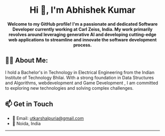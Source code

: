 <h1 align="center">Hi 👋, I'm Abhishek Kumar</h1>

<h4 align="center">Welcome to my GitHub profile! I'm a passionate and dedicated Software Developer currently working at Carl Zeiss, India. My work primarily revolves around leveraging generative AI and developing cutting-edge web applications to streamline and innovate the software development process.</h4>


## 👨‍💻 About Me:

I hold a Bachelor's in Technology in Electrical Engineering from the Indian Institute of Technology Bhilai. With a strong foundation in Data Structures and Algorithms, webdevelopment and Game Development , I am committed to exploring new technologies and solving complex challenges.





## 📫 Get in Touch

- 📧 Email: [utkarshalpuria@gmail.com](mailto:abhishek944440223@gmail.com)
- 📍 Noida, India

---
